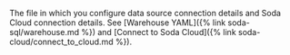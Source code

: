 The file in which you configure data source connection details and Soda Cloud connection details. See [Warehouse YAML]({% link soda-sql/warehouse.md %}) and [Connect to Soda Cloud]({% link soda-cloud/connect_to_cloud.md %}).